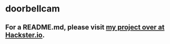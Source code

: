 # doorbellcam
## For a README.md, please visit [my project over at Hackster.io](https://www.hackster.io/julian-bartolone2/ultra96-facial-recognition-deadbolt-using-pynq-0fe8e9).
